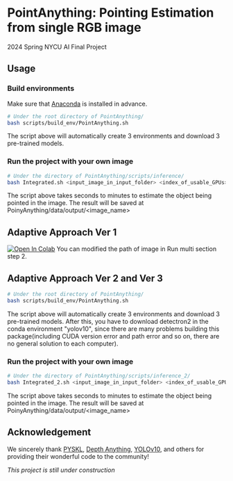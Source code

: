 # PointAnything: Pointing Estimation from single RGB image

2024 Spring NYCU AI Final Project

## Usage

### Build environments

Make sure that [Anaconda](https://www.anaconda.com/download) is installed in advance.

```bash
# Under the root directory of PointAnything/
bash scripts/build_env/PointAnything.sh
```

The script above will automatically create 3 environments and download 3 pre-trained models.

### Run the project with your own image

```bash
# Under the directory of PointAnything/scripts/inference/
bash Integrated.sh <input_image_in_input_folder> <index_of_usable_GPUs>
```

The script above takes seconds to minutes to estimate the object being pointed in the image.
The result will be saved at PoinyAnything/data/output/<image_name>
## Adaptive Approach Ver 1
[![Open In Colab](https://colab.research.google.com/assets/colab-badge.svg)](https://colab.research.google.com/drive/1RHdYxRKBmngfjl5O7syqcQq3rQ7Pxc_L?usp=sharing) 
You can modified the path of image in Run multi section step 2.
## Adaptive Approach Ver 2 and Ver 3
```bash
# Under the root directory of PointAnything/
bash scripts/build_env/PointAnything.sh
```

The script above will automatically create 3 environments and download 3 pre-trained models. After this, you have to download detectron2 in the conda environment "yolov10", since there are many problems building this package(including CUDA version error and path error and so on, there are no general solution to each computer).

### Run the project with your own image

```bash
# Under the directory of PointAnything/scripts/inference_2/
bash Integrated_2.sh <input_image_in_input_folder> <index_of_usable_GPUs>
```

The script above takes seconds to minutes to estimate the object being pointed in the image.
The result will be saved at PoinyAnything/data/output/<image_name>
## Acknowledgement

We sincerely thank [PYSKL](https://github.com/kennymckormick/pyskl), [Depth Anything](https://github.com/LiheYoung/Depth-Anything), [YOLOv10](https://github.com/THU-MIG/yolov10), and others for providing their wonderful code to the community!

*This project is still under construction*
